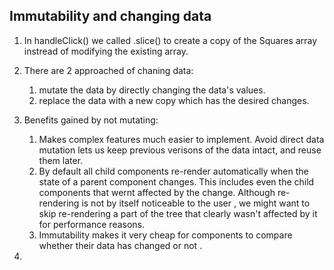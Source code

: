 ## Immutability and changing data 

1. In handleClick() we called .slice() to create a copy of the Squares array instread of modifying the existing array. 

2. There are 2 approached of chaning data:
   1. mutate the data by directly changing the data's values.
   2. replace the data with a  new copy which has the desired changes.

3. Benefits gained by not mutating:
   1. Makes complex features much easier to implement. Avoid direct data mutation lets us keep previous verisons of the data intact, and reuse them later.
   2. By default all child components re-render automatically when the state of a parent component changes. This includes even the child components that wernt affected by the change. Although re-rendering is not by itself noticeable to the user , we might want to skip re-rendering a part of the tree that clearly wasn't affected by it for performance reasons. 
   3. Immutability makes it very cheap for components to compare whether their data has changed or not .

4. 
